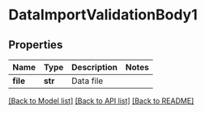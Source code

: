 # DataImportValidationBody1

## Properties
Name | Type | Description | Notes
------------ | ------------- | ------------- | -------------
**file** | **str** | Data file | 

[[Back to Model list]](../README.md#documentation-for-models) [[Back to API list]](../README.md#documentation-for-api-endpoints) [[Back to README]](../README.md)

